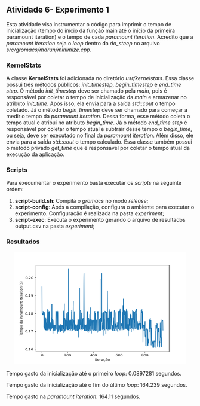 ## Atividade 6- Experimento 1

Esta atividade visa instrumentar o código para imprimir o tempo de inicialização (tempo do início da função main até o início da primeira paramount iteration) e o tempo de cada *paramount iteration*.
Acredito que a *paramount iteration* seja o *loop* dentro da *do_steep* no arquivo *src/gromacs/mdrun/minimize.cpp*.

### KernelStats

A classe **KernelStats** foi adicionada no diretório *usr/kernelstats*. Essa classe possui três métodos públicos: *init_timestep*, *begin_timestep* e *end_time step*. O método *init_timestep* deve ser chamado pela *main*, pois é responsável por coletar o tempo de inicialização da *main* e armazenar no atributo *init_time*. Após isso, ela envia para a saída *std::cout* o tempo coletado. Já o método *begin_timestep* deve ser chamado para começar a medir o tempo da *paramount iteration*. Dessa forma, esse método coleta o tempo atual e atribui no atributo *begin_time*. Já o método *end_time step* é responsável por coletar o tempo atual e subtrair desse tempo o *begin_time*, ou seja, deve ser executado no final da *paramount iteration*. Além disso, ele envia para a saída *std::cout* o tempo calculado. Essa classe também possui o método privado *get_time* que é responsável por coletar o tempo atual da execução da aplicação.

### Scripts

Para execumentar o experimento basta executar os *scripts* na seguinte ordem:

1. **script-build.sh**: Compila o *gromacs* no modo *release*;
2. **script-config**: Após a compilação, configura o ambiente para executar o experimento. Configuração é realizada na pasta *experiment*;
3. **script-exec**: Executa o experimento gerando o arquivo de resultados output.csv na pasta *experiment*;

### Resultados

<p align="center">
  <img width="460" height="300" src="https://raw.githubusercontent.com/thaisacs/gromacs-mo833a/ativ-6-exp-1/experiments/ativ-6-exp-1/imgs/paramount_iteration.png">
</p>

Tempo gasto da inicialização até o primeiro *loop*: 0.0897281 segundos.

Tempo gasto da inicialização até o fim do último *loop*: 164.239 segundos.

Tempo gasto na *paramount iteration*: 164.11 segundos.
